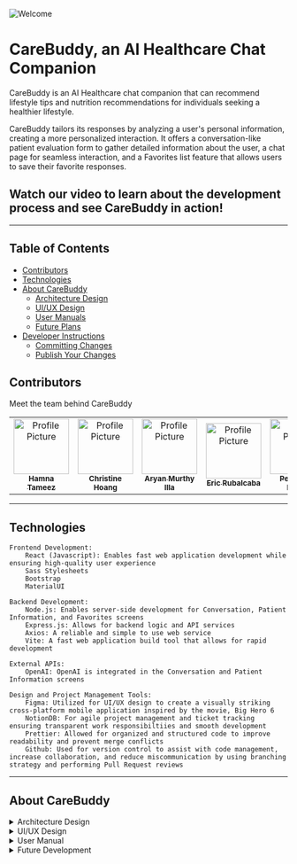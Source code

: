 ![Welcome](https://github.com/user-attachments/assets/7139c4c6-5b7a-4737-9761-1c73d1be7a3f)

# CareBuddy, an AI Healthcare Chat Companion

CareBuddy is an AI Healthcare chat companion that can recommend lifestyle tips and nutrition recommendations for individuals seeking a healthier lifestyle.

CareBuddy tailors its responses by analyzing a user's personal information, creating a more personalized interaction. It offers a conversation-like patient evaluation form to gather detailed information about the user, a chat page for seamless interaction, and a Favorites list feature that allows users to save their favorite responses.

## Watch our video to learn about the development process and see CareBuddy in action!

---

## Table of Contents

- [Contributors](#contributors)
- [Technologies](#technologies)
- [About CareBuddy](#about-carebuddy)
  - [Architecture Design](#architecture-design)
  - [UI/UX Design](#uiux-design)
  - [User Manuals](#user-manuals)
  - [Future Plans](#future-plans)
- [Developer Instructions](#developer-instructions)
  - [Committing Changes](#committing-changes)
  - [Publish Your Changes](#publish-your-changes)

## Contributors

Meet the team behind CareBuddy

<table>
  <tr>
    <td align="center" width="200">
      <a href="https://www.linkedin.com/in/hamna-tameez-6495b2292/">
        <img src="https://media.licdn.com/dms/image/v2/D4E03AQHDLVJ-b6FbvA/profile-displayphoto-shrink_800_800/profile-displayphoto-shrink_800_800/0/1722898425036?e=1728518400&v=beta&t=Md3IC5q2-NKAN4W_RLSIucwKTAAiLDLcMFjFH9RGIX8" width="100px;" alt="Profile Picture"/><br />
        <sub><b>Hamna Tameez</b></sub>
      </a><br />
    </td>
    <td align="center" width="200">
      <a href="https://www.linkedin.com/in/christine-hoang-profile/">
        <img src="https://media.licdn.com/dms/image/D5603AQGExGf0D4scgQ/profile-displayphoto-shrink_800_800/0/1710947655283?e=1728518400&v=beta&t=mmMEX9OtvH4iWwNNt7o6g3T-hbD9VgHOnLrUx5xfHnU" width="100px;" alt="Profile Picture"/><br />
        <sub><b>Christine Hoang</b></sub>
      </a><br />
    </td>
    <td align="center" width="200">
      <a href="https://www.linkedin.com/in/aryanmurthy/">
        <img src="https://media.licdn.com/dms/image/D5603AQHTxAV4aDNfoQ/profile-displayphoto-shrink_800_800/0/1722981888880?e=1728518400&v=beta&t=n2UDf__26q6uf6W1t92Ef4ZX7RbPBLhDDya7-QxZNk4" width="100px;" alt="Profile Picture"/><br />
        <sub><b>Aryan Murthy Illa</b></sub>
      </a><br />
    </td>
    <td align="center" width="200">
      <a href="https://www.linkedin.com/in/erubal/">
        <img src="https://media.licdn.com/dms/image/v2/D4E03AQFuphPhsrkZ9g/profile-displayphoto-shrink_800_800/profile-displayphoto-shrink_800_800/0/1641338203973?e=1728518400&v=beta&t=unqbYh_qu7aHySlPQ98twybfvypl2hcXSRgC5TkoY88" width="100px;" alt="Profile Picture"/><br />
        <sub><b>Eric Rubalcaba</b></sub>
      </a><br />
    </td>
    <td align="center" width="200">
      <a href="https://www.linkedin.com/in/perumalla-litesh/">
        <img src="https://media.licdn.com/dms/image/D4D35AQHqnzK_nEhEPg/profile-framedphoto-shrink_800_800/0/1684505665712?e=1723658400&v=beta&t=9AnFe5QqcCLJ5E8aVEtsxglfzacDJvxvqwqPFwCmTVw" width="100px;" alt="Profile Picture"/><br />
        <sub><b>Perumalla Litesh</b></sub>
      </a><br />
    </td>
  </tr>
</table>

---

## Technologies
~~~
Frontend Development:
    React (Javascript): Enables fast web application development while ensuring high-quality user experience
    Sass Stylesheets
    Bootstrap
    MaterialUI

Backend Development:
    Node.js: Enables server-side development for Conversation, Patient Information, and Favorites screens
    Express.js: Allows for backend logic and API services
    Axios: A reliable and simple to use web service
    Vite: A fast web application build tool that allows for rapid development

External APIs:
    OpenAI: OpenAI is integrated in the Conversation and Patient Information screens

Design and Project Management Tools:
    Figma: Utilized for UI/UX design to create a visually striking cross-platform mobile application inspired by the movie, Big Hero 6
    NotionDB: For agile project management and ticket tracking ensuring transparent work responsibiltiies and smooth development
    Prettier: Allowed for organized and structured code to improve readability and prevent merge conflicts
    Github: Used for version control to assist with code management, increase collaboration, and reduce miscommunication by using branching strategy and performing Pull Request reviews
~~~


---

## About CareBuddy
<details>
  <br>
  <summary>Architecture Design</summary>
CareBuddy is designed with a microservices architecture, separating the frontend, backend, and data processing components to enhance scalability and maintainability. The backend is built with Node.js and Express.js, while the frontend leverages React for a dynamic user experience.

Key components include:

- **Frontend**: Built with React to provide a seamless user interface.
- **Backend**: Developed using Node.js and Express.js to handle API requests and data processing.
- **Data Storage**: Utilizes a NoDB design to enable rapid development while retaining the integrity of the application
</details>

<details>
  <br>
<summary>UI/UX Design</summary>
The UI/UX design focuses on intuitive navigation and accessibility, crafted using Figma for prototyping. The design incorporates principles of simplicity and user-friendliness, inspired by the aesthetics of Big Hero 6 to create an engaging interface.

Key design elements include:

- **Responsive Design**: Ensures compatibility across various mobile devices and screen sizes.
- **Interactive Elements**: Enhances user engagement through interactive components and user char design.
- **Consistent Branding**: Maintains a cohesive look and feel throughout the application.
</details>

<details>
  <br>
  <summary>User Manual</summary>
The user manuals provide step-by-step guides for both users and developers. These manuals cover features such as the chat interface, patient evaluation form, and managing favorites. Access the user manuals [here](#).
</details>

<details>
  <br>
  <summary>Future Development</summary>
Our future plans include:

- **Advanced AI Capabilities**: Integrating more advanced AI models for personalized health assessments and the adoption of RAG to customize the LLM responses to the user.
- **Enhanced Data Security**: Implementing advanced security measures to protect user data, such as implementing OAUTH.
- **Mobile App Development**: Refactor the code to utilize React Native, Swift, or Flutter to ensure scalable mobile architecture.
<details>
---

## Developer Instructions

- Clone the repository to your directory:

  ![image](https://github.com/user-attachments/assets/4d805a50-a9f6-449b-be61-77ed2b5179ce)

- In your terminal, type `npm i` and hit enter.

- In your terminal, type `npm run dev` and hit enter.

- Open a second terminal and navigate to the server directory:

  - Type `node app.js` to start the server.

---

## Committing Changes

- Make sure to run `npm run prettier` before pushing your changes.

- If you make any package installs or config changes, inform the team to do an `npm i` when they pull the latest changes.

---

## Publish Your Changes

- In your terminal, type `npm run deploy` to push your changes to GitHub Pages.
  - You can validate this by going to the Actions tab in the repository. You should see your build processing.
- View your changes here: [CareBuddy Live Site](https://xinexport.github.io/chatgpt-ai-healthapp/)

---



